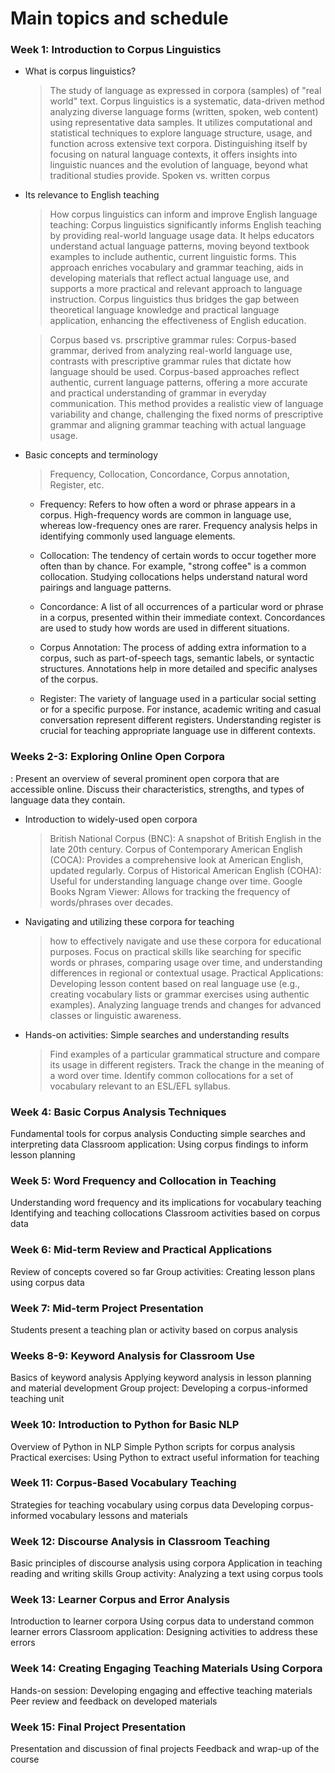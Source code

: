 # Main topics and schedule

### Week 1: Introduction to Corpus Linguistics

+ What is corpus linguistics?
  > The study of language as expressed in corpora (samples) of "real world" text. Corpus linguistics is a systematic, data-driven method analyzing diverse language forms (written, spoken, web content) using representative data samples. It utilizes computational and statistical techniques to explore language structure, usage, and function across extensive text corpora. Distinguishing itself by focusing on natural language contexts, it offers insights into linguistic nuances and the evolution of language, beyond what traditional studies provide.
  > Spoken vs. written corpus

+ Its relevance to English teaching
  > How corpus linguistics can inform and improve English language teaching: Corpus linguistics significantly informs English teaching by providing real-world language usage data. It helps educators understand actual language patterns, moving beyond textbook examples to include authentic, current linguistic forms. This approach enriches vocabulary and grammar teaching, aids in developing materials that reflect actual language use, and supports a more practical and relevant approach to language instruction. Corpus linguistics thus bridges the gap between theoretical language knowledge and practical language application, enhancing the effectiveness of English education.
  
  > Corpus based vs. prscriptive grammar rules: Corpus-based grammar, derived from analyzing real-world language use, contrasts with prescriptive grammar rules that dictate how language should be used. Corpus-based approaches reflect authentic, current language patterns, offering a more accurate and practical understanding of grammar in everyday communication. This method provides a realistic view of language variability and change, challenging the fixed norms of prescriptive grammar and aligning grammar teaching with actual language usage.
  
+ Basic concepts and terminology
  > Frequency, Collocation, Concordance, Corpus annotation, Register, etc.
    - Frequency: Refers to how often a word or phrase appears in a corpus. High-frequency words are common in language use, whereas low-frequency ones are rarer. Frequency analysis helps in identifying commonly used language elements.

    - Collocation: The tendency of certain words to occur together more often than by chance. For example, "strong coffee" is a common collocation. Studying collocations helps understand natural word pairings and language patterns.

    - Concordance: A list of all occurrences of a particular word or phrase in a corpus, presented within their immediate context. Concordances are used to study how words are used in different situations.

    - Corpus Annotation: The process of adding extra information to a corpus, such as part-of-speech tags, semantic labels, or syntactic structures. Annotations help in more detailed and specific analyses of the corpus.

    - Register: The variety of language used in a particular social setting or for a specific purpose. For instance, academic writing and casual conversation represent different registers. Understanding register is crucial for teaching appropriate language use in different contexts.

### Weeks 2-3: Exploring Online Open Corpora
: Present an overview of several prominent open corpora that are accessible online. Discuss their characteristics, strengths, and types of language data they contain.

+ Introduction to widely-used open corpora
  > British National Corpus (BNC): A snapshot of British English in the late 20th century.
  > Corpus of Contemporary American English (COCA): Provides a comprehensive look at American English, updated regularly.
  > Corpus of Historical American English (COHA): Useful for understanding language change over time.
  > Google Books Ngram Viewer: Allows for tracking the frequency of words/phrases over decades.
  
+ Navigating and utilizing these corpora for teaching
  > how to effectively navigate and use these corpora for educational purposes.
  > Focus on practical skills like searching for specific words or phrases, comparing usage over time, and understanding differences in regional or contextual usage.
  > Practical Applications: Developing lesson content based on real language use (e.g., creating vocabulary lists or grammar exercises using authentic examples).
Analyzing language trends and changes for advanced classes or linguistic awareness.
  
+ Hands-on activities: Simple searches and understanding results
  > Find examples of a particular grammatical structure and compare its usage in different registers.
  > Track the change in the meaning of a word over time.
  > Identify common collocations for a set of vocabulary relevant to an ESL/EFL syllabus.

### Week 4: Basic Corpus Analysis Techniques

Fundamental tools for corpus analysis
Conducting simple searches and interpreting data
Classroom application: Using corpus findings to inform lesson planning

### Week 5: Word Frequency and Collocation in Teaching

Understanding word frequency and its implications for vocabulary teaching
Identifying and teaching collocations
Classroom activities based on corpus data

### Week 6: Mid-term Review and Practical Applications

Review of concepts covered so far
Group activities: Creating lesson plans using corpus data

### Week 7: Mid-term Project Presentation

Students present a teaching plan or activity based on corpus analysis

### Weeks 8-9: Keyword Analysis for Classroom Use

Basics of keyword analysis
Applying keyword analysis in lesson planning and material development
Group project: Developing a corpus-informed teaching unit

### Week 10: Introduction to Python for Basic NLP

Overview of Python in NLP
Simple Python scripts for corpus analysis
Practical exercises: Using Python to extract useful information for teaching

### Week 11: Corpus-Based Vocabulary Teaching

Strategies for teaching vocabulary using corpus data
Developing corpus-informed vocabulary lessons and materials

### Week 12: Discourse Analysis in Classroom Teaching

Basic principles of discourse analysis using corpora
Application in teaching reading and writing skills
Group activity: Analyzing a text using corpus tools

### Week 13: Learner Corpus and Error Analysis

Introduction to learner corpora
Using corpus data to understand common learner errors
Classroom application: Designing activities to address these errors

### Week 14: Creating Engaging Teaching Materials Using Corpora

Hands-on session: Developing engaging and effective teaching materials
Peer review and feedback on developed materials

### Week 15: Final Project Presentation

Presentation and discussion of final projects
Feedback and wrap-up of the course
